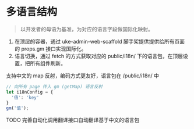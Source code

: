 # 多语言结构

> 以开发者的母语为基准，为对应的语言字段做国际化映射。

1. 在顶层的容器，通过 uke-admin-web-scaffold 脚手架提供提供给所有页面的 props.gm 接口实现国际化。
2. 语言切换，通过 fetch 的方式获取对应的 public/i18n/ 下的语言包，在顶层设置，把所有组件刷新。

支持中文的 map 反射，编码方式更友好，语言包在 /public/i18n/ 中

```js
// 向所有 page 传入 gm (getMap) 语言反射
let i18nConfig = {
  '值': 'key'
}
gm('值');
```

TODO 完善自动化调用翻译接口自动翻译基于中文的语言包